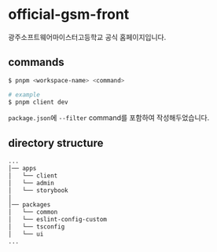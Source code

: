 # official-gsm-front

광주소프트웨어마이스터고등학교 공식 홈페이지입니다.

## commands

```bash
$ pnpm <workspace-name> <command>

# example
$ pnpm client dev
```

`package.json`에 `--filter` command를 포함하여 작성해두었습니다.

## directory structure

```bash
...
│── apps
│   └── client
│   └── admin
│   └── storybook
│
│── packages
│   └── common
│   └── eslint-config-custom
│   └── tsconfig
│   └── ui
...
```
